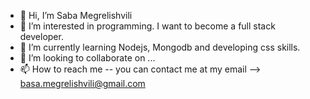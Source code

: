 - 👋 Hi, I’m Saba Megrelishvili
- 👀 I’m interested in programming. I want to become a full stack developer.
- 🌱 I’m currently learning Nodejs, Mongodb and developing css skills.
- 💞️ I’m looking to collaborate on ...
- 📫 How to reach me -- you can contact me at my email --> basa.megrelishvili@gmail.com

<!---
bassa0923/bassa0923 is a ✨ special ✨ repository because its `README.md` (this file) appears on your GitHub profile.
You can click the Preview link to take a look at your changes.
--->

